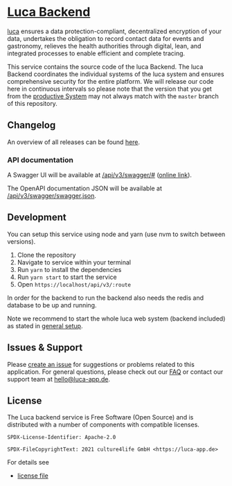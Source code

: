 # [Luca Backend](https://app.luca-app.de/api/v3/:route)

[luca](https://luca-app.de) ensures a data protection-compliant, decentralized
encryption of your data, undertakes the obligation to record contact data for
events and gastronomy, relieves the health authorities through digital, lean,
and integrated processes to enable efficient and complete tracing.

This service contains the source code of the luca Backend. The luca Backend
coordinates the individual systems of the luca system and ensures comprehensive
security for the entire platform. We will release our code here in continuous
intervals so please note that the version that you get from the
[productive System](https://app.luca-app.de) may not always match with the
`master` branch of this repository.

## Changelog

An overview of all releases can be found
[here](https://gitlab.com/lucaapp/web/-/blob/master/CHANGELOG.md).

### API documentation

A Swagger UI will be available at
[/api/v3/swagger/#](https://localhost/api/v3/swagger/#)
([online link](https://app.luca-app.de/api/v3/swagger/#)).

The OpenAPI documentation JSON will be available at
[/api/v3/swagger/swagger.json](https://localhost/api/v3/swagger/swagger.json).

## Development

You can setup this service using node and yarn (use nvm to switch between
versions).

1. Clone the repository
2. Navigate to service within your terminal
3. Run `yarn` to install the dependencies
4. Run `yarn start` to start the service
5. Open `https://localhost/api/v3/:route`

In order for the backend to run the backend also needs the redis and database to
be up and running.

Note we recommend to start the whole luca web system (backend included) as
stated in [general setup](../../README.md).

## Issues & Support

Please [create an issue](https://gitlab.com/lucaapp/web/-/issues) for
suggestions or problems related to this application. For general questions,
please check out our [FAQ](https://www.luca-app.de/faq/) or contact our support
team at [hello@luca-app.de](mailto:hello@luca-app.de).

## License

The Luca backend service is Free Software (Open Source) and is distributed with
a number of components with compatible licenses.

```
SPDX-License-Identifier: Apache-2.0

SPDX-FileCopyrightText: 2021 culture4life GmbH <https://luca-app.de>
```

For details see

- [license file](https://gitlab.com/lucaapp/web/-/blob/master/LICENSE)
